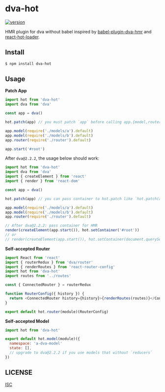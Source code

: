 # dva-hot

[![version][version-badge]][package]

HMR plugin for dva without babel inspired by [babel-plugin-dva-hmr](https://github.com/dvajs/babel-plugin-dva-hmr) and [react-hot-loader](https://github.com/gaearon/react-hot-loader).

## Install

``` sh
$ npm install dva-hot
```

## Usage

**Patch App**

``` js
import hot from 'dva-hot'
import dva from 'dva'

const app = dva()

hot.patch(app) // you must patch `app` before calling app.{model,router,start}

app.model(require('./models/a').default)
app.model(require('./models/b').default)
app.router(require('./router').default)

app.start('#root')
```

After `dva@2.2.2`, the usage below should work:

``` js
import hot from 'dva-hot'
import dva from 'dva'
import { createElement } from 'react'
import { render } from 'react-dom'

const app = dva()

hot.patch(app) // you can pass container to hot.patch like `hot.patch(app, container)`

app.model(require('./models/a').default)
app.model(require('./models/b').default)
app.router(require('./router').default)

// After dva@2.2.2: pass container for HMR
render(createElement(app.start()), hot.setContainer('#root'))
// or
// render(createElement(app.start()), hot.setContainer(document.querySelector('#root')))
```

**Self-accepted Router**

``` js
import React from 'react'
import { routerRedux } from 'dva/router'
import { renderRoutes } from 'react-router-config'
import hot from 'dva-hot'
import routes from '../routes'

const { ConnectedRouter } = routerRedux

function RouterConfig({ history }) {
  return <ConnectedRouter history={history}>{renderRoutes(routes)}</ConnectedRouter>
}

export default hot.router(module)(RouterConfig)
```

**Self-accepted Model**

``` js
import hot from 'dva-hot'

export default hot.model(module)({
  namespace: 'a-dva-model'
  state: [],
  // upgrade to dva@2.2.2 if you use models that without `reducers`
})
```

## LICENSE

[ISC](LICENSE)

[version-badge]: https://img.shields.io/npm/v/dva-hot.svg
[package]: https://www.npmjs.com/package/dva-hot

